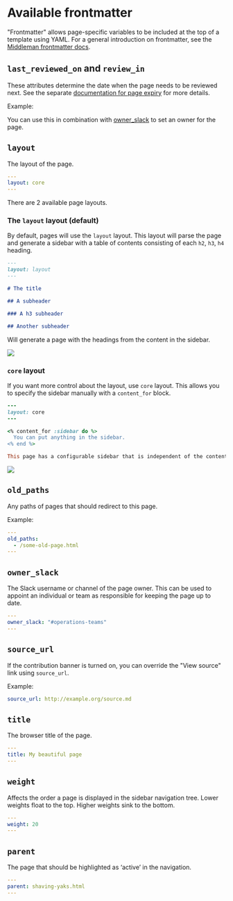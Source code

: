 # Available frontmatter

"Frontmatter" allows page-specific variables to be included at the top of a template using YAML. For a general introduction on frontmatter, see the [Middleman frontmatter docs][mm].

## `last_reviewed_on` and `review_in`

These attributes determine the date when the page needs to be reviewed next.
See the separate [documentation for page expiry][expiry] for more details.

[expiry]: https://alphagov.github.io/tech-docs-manual/#page-expiry-and-review-notices

Example:

You can use this in combination with [owner_slack](#owner-slack) to set an owner for the page.

## `layout`

The layout of the page.

```yaml
---
layout: core
---
```

There are 2 available page layouts.

### The `layout` layout (default)

By default, pages will use the `layout` layout. This layout will parse the page and generate a sidebar with a table of contents consisting of each `h2`, `h3`, `h4` heading.

```md
---
layout: layout
---

# The title

## A subheader

### A h3 subheader

## Another subheader
```

Will generate a page with the headings from the content in the sidebar.

![](layout-layout.png)

### `core` layout

If you want more control about the layout, use `core` layout. This allows you to specify the sidebar manually with a `content_for` block.

```rb
---
layout: core
---

<% content_for :sidebar do %>
  You can put anything in the sidebar.
<% end %>

This page has a configurable sidebar that is independent of the content.
```

![](core-layout.png)

## `old_paths`

Any paths of pages that should redirect to this page.

Example:

```yaml
---
old_paths:
  - /some-old-page.html
---
```

## `owner_slack`

The Slack username or channel of the page owner. This can be used to appoint an individual or team as responsible for keeping the page up to date.

```yaml
---
owner_slack: "#operations-teams"
---
```

## `source_url`

If the contribution banner is turned on, you can override the "View source" link
using `source_url`.

Example:

```yaml
source_url: http://example.org/source.md
```

## `title`

The browser title of the page.

```yaml
---
title: My beautiful page
---
```

## `weight`

Affects the order a page is displayed in the sidebar navigation tree. Lower
weights float to the top. Higher weights sink to the bottom.

```yaml
---
weight: 20
---
```

## `parent`

The page that should be highlighted as ‘active’ in the navigation.

```yaml
---
parent: shaving-yaks.html
---
```

[mm]: https://middlemanapp.com/basics/frontmatter
